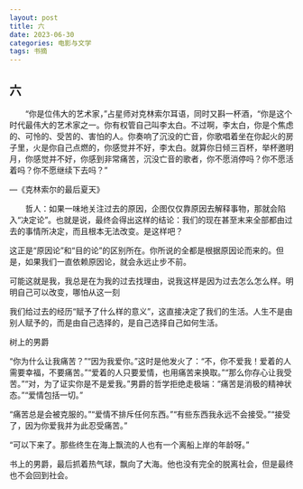 ```yaml
---
layout: post
title: 六
date: 2023-06-30
categories: 电影与文学
tags: 书摘
---
```


## 六

  “你是位伟大的艺术家，”占星师对克林索尔耳语，同时又斟一杯酒，“你是这个时代最伟大的艺术家之一。你有权管自己叫李太白。不过啊，李太白，你是个焦虑的、可怜的、受苦的、害怕的人。你奏响了沉没的亡音，你歌唱着坐在你起火的房子里，火是你自己点燃的，你感觉并不好，李太白。就算你日倾三百杯，举杯邀明月，你感觉并不好，你感到非常痛苦，沉没亡音的歌者，你不愿消停吗？你不愿活着吗？你不愿继续下去吗？”

—《克林索尔的最后夏天》

　　哲人：如果一味地关注过去的原因，企图仅仅靠原因去解释事物，那就会陷入“决定论”。也就是说，最终会得出这样的结论：我们的现在甚至末来全部都由过去的事情所决定，而且根本无法改变。是这样吧？

​    这正是“原因论”和“目的论”的区别所在。你所说的全都是根据原因论而来的。但是，如果我们一直依赖原因论，就会永远止步不前。

可能这就是我，我总是在为我的过去找理由，说我这样是因为过去怎么怎么样。明明自己可以改变，哪怕从这一刻

我们给过去的经历“赋予了什么样的意义”，这直接决定了我们的生活。人生不是由别人赋予的，而是由自己选择的，是自己选择自己如何生活。

树上的男爵

“你为什么让我痛苦？”“因为我爱你。”这时是他发火了：“不，你不爱我！爱着的人需要幸福，不要痛苦。”“爱着的人只要爱情，也用痛苦来换取。”“那么你存心让我受苦。”“对，为了证实你是不是爱我。”男爵的哲学拒绝走极端：“痛苦是消极的精神状态。”“爱情包括一切。”

“痛苦总是会被克服的。”“爱情不排斥任何东西。”“有些东西我永远不会接受。”“接受了，因为你爱我并为此忍受痛苦。”

“可以下来了。那些终生在海上飘流的人也有一个离船上岸的年龄呀。”

书上的男爵，最后抓着热气球，飘向了大海。他也没有完全的脱离社会，但是最终也不会回到社会。